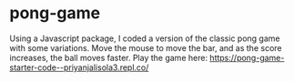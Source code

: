 # pong-game

Using a Javascript package, I coded a version of the classic pong game with some variations. Move the mouse to move the bar, and as the score increases, the ball moves faster. Play the game here: https://pong-game-starter-code--priyanjalisola3.repl.co/ 

